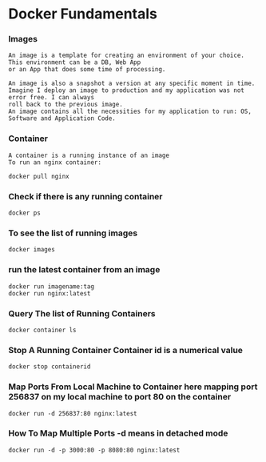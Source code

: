 # Docker Fundamentals

### Images
```
An image is a template for creating an environment of your choice. This environment can be a DB, Web App
or an App that does some time of processing.

An image is also a snapshot a version at any specific moment in time.
Imagine I deploy an image to production and my application was not error free. I can always
roll back to the previous image.
An image contains all the necessities for my application to run: OS, Software and Application Code.

```

### Container
```
A container is a running instance of an image
To run an nginx container:
```

```docker
docker pull nginx
```
### Check if there is any running container
```docker
docker ps
```


### To see the list of running images
```docker
docker images
```

### run the latest container from an image
```docker
docker run imagename:tag
docker run nginx:latest
```

### Query The list of Running Containers
```docker
docker container ls
```

### Stop A Running Container Container id is a numerical value
```docker
docker stop containerid
```

### Map Ports From Local Machine to Container here mapping port 256837 on my local machine to port 80 on the container
```docker
docker run -d 256837:80 nginx:latest
```

### How To Map Multiple Ports -d means in detached mode
```docker
docker run -d -p 3000:80 -p 8080:80 nginx:latest
```



